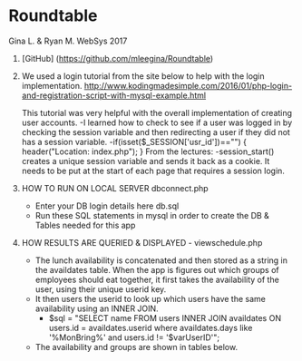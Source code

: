 # Roundtable
Gina L. & Ryan M.
WebSys 2017

1. [GitHub] (https://github.com/mleegina/Roundtable)

2. We used a login tutorial from the site below to help with the login implementation.
    http://www.kodingmadesimple.com/2016/01/php-login-and-registration-script-with-mysql-example.html

    This tutorial was very helpful with the overall implementation of creating user accounts.
        -I learned how to check to see if a user was logged in by checking the session variable and then redirecting a user if they did not has a session variable.
            -if(isset($_SESSION['usr_id'])=="") {
              	header("Location: index.php");
              }
    From the lectures:
        -session_start() creates a unique session variable and sends it back as a cookie. It
          needs to be put at the start of each page that requires a session login.

3. HOW TO RUN ON LOCAL SERVER
    dbconnect.php
      - Enter your DB login details here
    db.sql
      - Run these SQL statements in mysql in order to create the DB & Tables needed for this app

4. HOW RESULTS ARE QUERIED & DISPLAYED - viewschedule.php
    - The lunch availability is concatenated and then stored as a string in the availdates table.
      When the app is figures out which groups of employees should eat together, it first takes the
      availability of the user, using their unique userid key.
    - It then users the userid to look up which users have the same availability using an INNER JOIN.
        - $sql = "SELECT name FROM users INNER JOIN availdates ON users.id = availdates.userid
                  where availdates.days like '%MonBring%' and users.id != '$varUserID'";
    - The availability and groups are shown in tables below.
